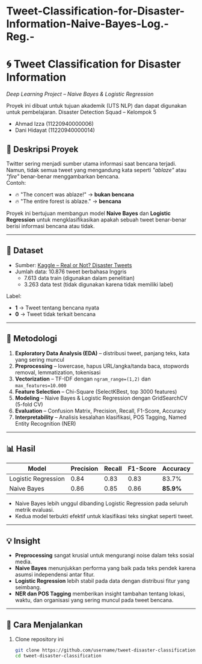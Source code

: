 # Tweet-Classification-for-Disaster-Information-Naive-Bayes-Log.-Reg.-



# 🌀 Tweet Classification for Disaster Information  
_Deep Learning Project – Naive Bayes & Logistic Regression_ 

Proyek ini dibuat untuk tujuan akademik (UTS NLP) dan dapat digunakan untuk pembelajaran.
Disaster Detection Squad – Kelompok 5
- Ahmad Izza (11220940000006)
- Dani Hidayat (11220940000014)

## 📌 Deskripsi Proyek  
Twitter sering menjadi sumber utama informasi saat bencana terjadi. Namun, tidak semua tweet yang mengandung kata seperti *"ablaze"* atau *"fire"* benar-benar menggambarkan bencana.  
Contoh:  
- 🔥 "The concert was ablaze!" → **bukan bencana**  
- 🔥 "The entire forest is ablaze." → **bencana**  

Proyek ini bertujuan membangun model **Naive Bayes** dan **Logistic Regression** untuk mengklasifikasikan apakah sebuah tweet benar-benar berisi informasi bencana atau tidak.  

---

## 📂 Dataset  
- Sumber: [Kaggle – Real or Not? Disaster Tweets](https://www.kaggle.com/competitions/nlp-getting-started)  
- Jumlah data: 10.876 tweet berbahasa Inggris  
  - 7.613 data train (digunakan dalam penelitian)  
  - 3.263 data test (tidak digunakan karena tidak memiliki label)  

Label:  
- **1** → Tweet tentang bencana nyata  
- **0** → Tweet tidak terkait bencana  

---

## 🔎 Metodologi  
1. **Exploratory Data Analysis (EDA)** – distribusi tweet, panjang teks, kata yang sering muncul  
2. **Preprocessing** – lowercase, hapus URL/angka/tanda baca, stopwords removal, lemmatization, tokenisasi  
3. **Vectorization** – TF-IDF dengan `ngram_range=(1,2)` dan `max_features=10.000`  
4. **Feature Selection** – Chi-Square (SelectKBest, top 3000 features)  
5. **Modeling** – Naive Bayes & Logistic Regression dengan GridSearchCV (5-fold CV)  
6. **Evaluation** – Confusion Matrix, Precision, Recall, F1-Score, Accuracy  
7. **Interpretability** – Analisis kesalahan klasifikasi, POS Tagging, Named Entity Recognition (NER)  

---

## 📊 Hasil  
| Model                | Precision | Recall | F1-Score | Accuracy |
|-----------------------|-----------|--------|----------|----------|
| Logistic Regression   | 0.84      | 0.83   | 0.83     | 83.7%    |
| Naive Bayes           | 0.86      | 0.85   | 0.86     | **85.9%** |  

- Naive Bayes lebih unggul dibanding Logistic Regression pada seluruh metrik evaluasi.  
- Kedua model terbukti efektif untuk klasifikasi teks singkat seperti tweet.  

---

## 💡 Insight  
- **Preprocessing** sangat krusial untuk mengurangi noise dalam teks sosial media.  
- **Naive Bayes** menunjukkan performa yang baik pada teks pendek karena asumsi independensi antar fitur.  
- **Logistic Regression** lebih stabil pada data dengan distribusi fitur yang seimbang.  
- **NER dan POS Tagging** memberikan insight tambahan tentang lokasi, waktu, dan organisasi yang sering muncul pada tweet bencana.  

---

## 🚀 Cara Menjalankan  
1. Clone repository ini  
   ```bash
   git clone https://github.com/username/tweet-disaster-classification.git
   cd tweet-disaster-classification
